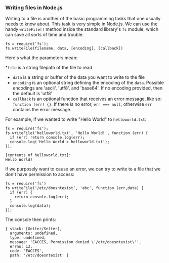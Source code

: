 ### Writing files in Node.js

Writing to a file is another of the basic programming tasks that one usually needs to know about. This task is very simple in Node.js.  We can use the handy `writeFile()` method inside the standard library's `fs` module, which can save all sorts of time and trouble.

    fs = require('fs');
    fs.writeFile(filename, data, [encoding], [callback])

Here's what the parameters mean:

*`file` is a string filepath of the file to read
* `data` is a string or buffer of the data you want to write to the file
* `encoding` is an optional string defining the encoding of the `data`. Possible encodings are 'ascii', 'utf8', and 'base64'. If no encoding provided, then the default is 'utf8'
* `callback` is an optional function that receives an error message, like so: `function (err) {}`. If there is no error, `err === null`; otherwise `err` contains the error message.

For example, if we wanted to write "Hello World" to `helloworld.txt`:

    fs = require('fs');
    fs.writeFile('helloworld.txt', 'Hello World!', function (err) {
      if (err) return console.log(err);
      console.log('Hello World > helloworld.txt');
    });

    [contents of helloworld.txt]:
    Hello World!

If we purposely want to cause an error, we can try to write to a file that we don't have permission to access:

    fs = require('fs')
    fs.writeFile('/etc/doesntexist', 'abc', function (err,data) {
      if (err) {
        return console.log(err);
      }
      console.log(data);
    });

The console then prints:

    { stack: [Getter/Setter],
      arguments: undefined,
      type: undefined,
      message: 'EACCES, Permission denied \'/etc/doesntexist\'',
      errno: 13,
      code: 'EACCES',
      path: '/etc/doesntexist' }